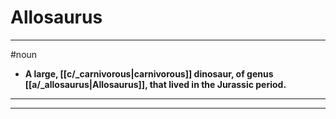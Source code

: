 # Allosaurus
---
#noun
- **A large, [[c/_carnivorous|carnivorous]] dinosaur, of genus [[a/_allosaurus|Allosaurus]], that lived in the Jurassic period.**
---
---
